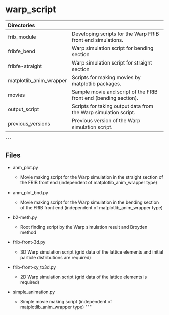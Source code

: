 # warp_script


|**Directories** | |
|:-----------|:-------------|
| frib\_module                  | Developing scripts for the Warp FRIB front end simulations.  |
| fribfe_bend                     | Warp simulation script for bending section  |
| fribfe-straight                 | Warp simulation script for straight section |
| matplotlib\_anim\_wrapper     | Scripts for making movies by matplotlib packages.  |
| movies                        | Sample movie and script of the FRIB front end (bending section). | 
| output\_script                | Scripts for taking output data from the Warp simulation script.  |
| previous\_versions            | Previous version of the Warp simulation script.  |


"""
## Files

- anm_plot.py
  - Movie making script for the Warp simulation in the straight section of the FRIB front end
(independent of matplotlib_anim_wrapper type)  

- anm_plot_bnd.py  
  - Movie making script for the Warp simulation in the bending section of the FRIB front end 
(independent of matplotlib_anim_wrapper type)  

- b2-meth.py
  - Root finding script by the Warp simulation result and Broyden method

- frib-front-3d.py
  - 3D Warp simulation script (grid data of the lattice elements and initial particle distributions are required)

- frib-front-xy_to3d.py
  - 2D Warp simulation script (grid data of the lattice elements is required)

- simple_animation.py
  - Simple movie making script (independent of matplotlib_anim_wrapper type)
"""